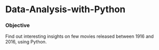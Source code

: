 # Data-Analysis-with-Python

### Objective ###
Find out interesting insights on few movies released between 1916 and 2016, using Python.
